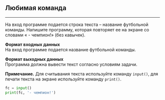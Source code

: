 ## Любимая команда
---------------

На вход программе подается строка текста – название футбольной команды. Напишите программу, которая повторяет ее на экране со словами « - чемпион!» (без кавычек).

**Формат входных данных**  
На вход программе подается название футбольной команды.

**Формат выходных данных**  
Программа должна вывести текст согласно условиям задачи.

**Примечание.** Для считывания текста используйте команду `input()`, для печати текста на экране используйте команду `print()`.

```python
fc = input()
print(fc, '- чемпион!')
```